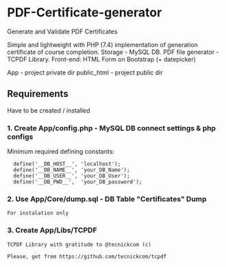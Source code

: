 # PDF-Certificate-generator
Generate and Validate PDF Certificates

Simple and lightweight with PHP (7.4) implementation of generation certificate of course completion. Storage - MySQL DB. PDF file generator - TCPDF Library. Front-end: HTML Form on Bootstrap (+ datepicker) 

App - project private dir
public_html - project public dir

## Requirements 

Have to be created / installed


### 1. Create App/config.php - MySQL DB connect settings & php configs

Minimum required defining constants:
```
  define('__DB_HOST__', 'localhost'); 
  define('__DB_NAME__', 'your_DB_Name'); 
  define('__DB_USER__', 'your_DB_User');
  define('__DB_PWD__',  'your_DB_password');
```


### 2. Use App/Core/dump.sql - DB Table "Certificates" Dump

    For instalation only


### 3. Create App/Libs/TCPDF

    TCPDF Library with gratitude to @tecnickcom (c)
   
    Please, get from https://github.com/tecnickcom/tcpdf
